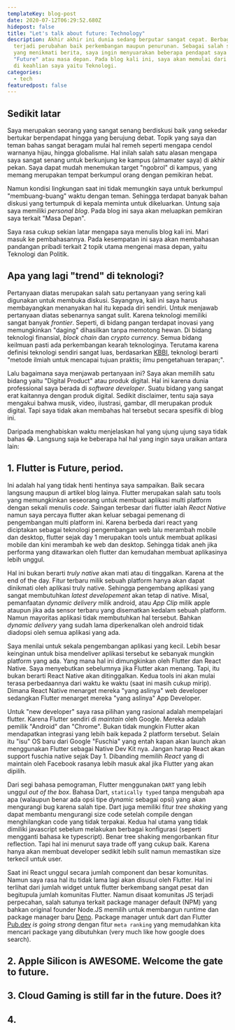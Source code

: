```yaml
---
templateKey: blog-post
date: 2020-07-12T06:29:52.680Z
hidepost: false
title: "Let's talk about future: Technology"
description: Akhir akhir ini dunia sedang berputar sangat cepat. Berbagai bidang
  terjadi perubahan baik perkembangan maupun penurunan. Sebagai salah seorang
  yang menikmati berita, saya ingin menyuarakan beberapa pendapat saya terkait
  "Future" atau masa depan. Pada blog kali ini, saya akan memulai dari bahasan
  di keahlian saya yaitu Teknologi.
categories:
  - tech
featuredpost: false
---
```

## Sedikit latar

Saya merupakan seorang yang sangat senang berdiskusi baik yang sekedar bertukar berpendapat hingga yang berujung debat. Topik yang saya dan teman bahas sangat beragam mulai hal remeh seperti mengapa cendol warnanya hijau, hingga globalisme. Hal inilah salah satu alasan mengapa saya sangat senang untuk berkunjung ke kampus (almamater saya) di akhir pekan. Saya dapat mudah menemukan target "ngobrol" di kampus, yang memang merupakan tempat berkumpul orang dengan pemikiran hebat.

Namun kondisi lingkungan saat ini tidak memungkin saya untuk berkumpul "membuang-buang" waktu dengan teman. Sehingga terdapat banyak bahan diskusi yang tertumpuk di kepala meminta untuk dikeluarkan. Untung saja saya memiliki _personal blog_. Pada blog ini saya akan meluapkan pemikiran saya terkait "Masa Depan".

Saya rasa cukup sekian latar mengapa saya menulis blog kali ini. Mari masuk ke pembahasannya. Pada kesempatan ini saya akan membahasan pandangan pribadi terkait 2 topik utama mengenai masa depan, yaitu Teknologi dan Politik.

## Apa yang lagi "trend" di teknologi?

Pertanyaan diatas merupakan salah satu pertanyaan yang sering kali digunakan untuk membuka diskusi. Sayangnya, kali ini saya harus membayangkan menanyakan hal itu kepada diri sendiri. Untuk menjawab pertanyaan diatas sebenarnya sangat sulit. Karena teknologi memiliki sangat banyak _frontier_. Seperti, di bidang pangan terdapat inovasi yang memungkinkan "daging" dihasilkan tanpa memotong hewan. Di bidang teknologi finansial, _block chain_ dan _crypto currency_. Semua bidang keilmuan pasti ada perkembangan kearah teknologinya. Terutama karena definisi teknologi sendiri sangat luas, berdasarkan [KBBI](https://kbbi.web.id/teknologi), teknologi berarti "metode ilmiah untuk mencapai tujuan praktis; ilmu pengetahuan terapan;".

Lalu bagaimana saya menjawab pertanyaan ini? Saya akan memilih satu bidang yaitu "Digital Product" atau produk digital. Hal ini karena dunia professional saya berada di _software developer_. Suatu bidang yang sangat erat kaitannya dengan produk digital. Sedikit disclaimer, tentu saja saya mengakui bahwa musik, video, ilustrasi, gambar, dll merupakan produk digital. Tapi saya tidak akan membahas hal tersebut secara spesifik di blog ini.

Daripada menghabiskan waktu menjelaskan hal yang ujung ujung saya tidak bahas 😂. Langsung saja ke beberapa hal hal yang ingin saya uraikan antara lain:

## 1. Flutter is Future, period.

Ini adalah hal yang tidak henti hentinya saya sampaikan. Baik secara langsung maupun di artikel blog lainya. Flutter merupakan salah satu tools yang memungkinkan seseorang untuk membuat aplikasi multi platform dengan sekali menulis _code_. Saingan terbesar dari flutter ialah _React Native_ namun saya percaya flutter akan keluar sebagai pemenang di pengembangan multi platform ini. Karena berbeda dari react yang diciptakan sebagai teknologi pengembangan web lalu merambah mobile dan desktop, flutter sejak day 1 merupakan tools untuk membuat aplikasi mobile dan kini merambah ke web dan desktop. Sehingga tidak aneh jika performa yang ditawarkan oleh flutter dan kemudahan membuat aplikasinya lebih unggul.

Hal ini bukan berarti _truly native_ akan mati atau di tinggalkan. Karena at the end of the day. Fitur terbaru milik sebuah platform hanya akan dapat dinikmati oleh aplikasi truly native. Sehingga pengembang aplikasi yang sangat membutuhkan _latest developement_ akan tetap di native. Misal, pemanfaatan _dynamic delivery_ milik android, atau _App Clip_ milik apple ataupun jika ada sensor terbaru yang disematkan kedalam sebuah platform. Namun mayoritas aplikasi tidak membutuhkan hal tersebut. Bahkan _dynamic delivery_ yang sudah lama diperkenalkan oleh android tidak diadopsi oleh semua aplikasi yang ada.

Saya menilai untuk sekala pengembangan aplikasi yang kecil. Lebih besar keinginan untuk bisa mendeliver aplikasi tersebut ke sebanyak mungkin platform yang ada. Yang mana hal ini dimungkinkan oleh Flutter dan React Native. Saya menyebutkan sebelumnya jika Flutter akan menang. Tapi, itu bukan berarti React Native akan ditinggalkan. Kedua tools ini akan mulai terasa perbedaannya dari waktu ke waktu (saat ini masih cukup mirip). Dimana React Native menarget mereka "yang aslinya" web developer sedangkan Flutter menarget mereka "yang aslinya" App Developer.

Untuk "new developer" saya rasa pilihan yang rasional adalah mempelajari flutter. Karena Flutter sendiri di _maintain_ oleh Google. Mereka adalah pemilik "Android" dan "Chrome". Bukan tidak mungkin Flutter akan mendapatkan integrasi yang lebih baik kepada 2 platform tersebut. Selain itu "isu" OS baru dari Google "Fuschia" yang entah kapan akan launch akan menggunakan Flutter sebagai Native Dev Kit nya. Jangan harap React akan support fuschia native sejak Day 1. Dibanding memilih _React_ yang di maintain oleh Facebook rasanya lebih masuk akal jika Flutter yang akan dipilih.

Dari segi bahasa pemograman, Flutter menggunakan `DART` yang lebih unggul _out of the box_. Bahasa Dart, `statically typed` tanpa mengubah apa apa (walaupun benar ada opsi tipe _dynamic_ sebagai opsi) yang akan mengurangi bug karena salah tipe. Dart juga memiliki fitur _tree shaking_ yang dapat membantu mengurangi size code setelah compile dengan menghilangkan code yang tidak terpakai. Kedua hal utama yang tidak dimiliki javascript sebelum melakukan berbagai konfigurasi (seperti mengganti bahasa ke typescript). Benar tree shaking mengorbankan fitur reflection. Tapi hal ini menurut saya trade off yang cukup baik. Karena hanya akan membuat developer sedikit lebih sulit namun memastikan size terkecil untuk user.

Saat ini React unggul secara jumlah component dan besar komunitas. Namun saya rasa hal itu tidak lama lagi akan disusul oleh Flutter. Hal ini terlihat dari jumlah widget untuk flutter berkembang sangat pesat dan begitupula jumlah komunitas Flutter. Namun disaat komunitas JS terjadi perpecahan, salah satunya terkait package manager default (NPM) yang bahkan original founder Node.JS memilih untuk membangun runtime dan package manager baru [Deno](https://en.wikipedia.org/wiki/Deno_(software)). Package manager untuk dart dan Flutter [Pub.dev](https://pub.dev/) _is going strong_ dengan fitur `meta ranking` yang memudahkan kita mencari package yang dibutuhkan (very much like how google does search). 

## 2. Apple Silicon is AWESOME. Welcome the gate to future.

## 3. Cloud Gaming is still far in the future. Does it?

## 4. 